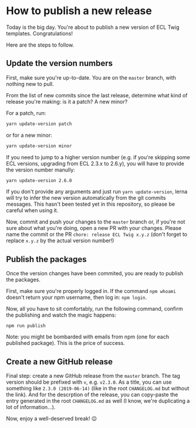 # How to publish a new release

Today is the big day. You're about to publish a new version of ECL Twig templates. Congratulations!

Here are the steps to follow.

## Update the version numbers

First, make sure you're up-to-date. You are on the `master` branch, with nothing new to pull.

From the list of new commits since the last release, determine what kind of release you're making: is it a patch? A new minor?

For a patch, run:

```sh
yarn update-version patch
```

or for a new minor:

```sh
yarn update-version minor
```

If you need to jump to a higher version number (e.g. if you're skipping some ECL versions, upgrading from ECL 2.3.x to 2.6.y), you will have to provide the version number manully:

```sh
yarn update-version 2.6.0
```

If you don't provide any arguments and just run `yarn update-version`, lerna will try to infer the new version automatically from the git commits messages. This hasn't been tested yet in this repository, so please be careful when using it.

Now, commit and push your changes to the `master` branch or, if you're not sure about what you're doing, open a new PR with your changes. Please name the commit or the PR `chore: release ECL Twig x.y.z` (don't forget to replace `x.y.z` by the actual version number!)

## Publish the packages

Once the version changes have been commited, you are ready to publish the packages.

First, make sure you're properly logged in. If the command `npm whoami` doesn't return your npm username, then log in: `npm login`.

Now, all you have to sit comfortably, run the following command, confirm the publishing and watch the magic happens:

```
npm run publish
```

Note: you might be bombarded with emails from npm (one for each published package). This is the price of success.

## Create a new GitHub release

Final step: create a new GitHub release from the `master` branch. The tag version should be prefixed with `v`, e.g. `v2.3.0`. As a title, you can use something like `2.3.0 (2019-06-14)` (like in the root `CHANGELOG.md` but without the link). And for the descrption of the release, you can copy-paste the entry generated in the root `CHANGELOG.md` as well (I know, we're duplicating a lot of information...).

Now, enjoy a well-deserved break! :wink:
